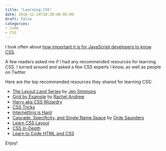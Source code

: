 ```yaml
---
title: "Learning CSS"
date: 2018-12-24T10:30:00-05:00
draft: false
categories:
- Code
- CSS
---
```


I took often about [how important it is for JavaScript developers to know CSS](/css-isnt-broken-your-developers-just-suck-at-it/).

A few readers asked me if I had any recommended resources for learning CSS. I turned around and asked a few CSS experts I know, as well as people on Twitter.

Here are the top recommended resources they shared for learning CSS:

- [The Layout Land Series](https://www.youtube.com/channel/UC7TizprGknbDalbHplROtag) by [Jen Simmons](http://jensimmons.com/)
- [Grid by Example](https://gridbyexample.com/) by [Rachel Andrew](https://rachelandrew.co.uk/)
- [Harry aka CSS Wizardry](https://csswizardry.com/archive/)
- [CSS Tricks](https://css-tricks.com/)
- [Internetting is Hard](https://internetingishard.com/html-and-css/)
- [Cascade, Specificity, and Single Name Space](https://www.youtube.com/watch?v=jbmRS-YGxmw) by [Orde Saunders](https://decadecity.net/)
- [Learn CSS Layout](http://learnlayout.com/)
- [CSS In-Depth](https://www.manning.com/books/css-in-depth?a_aid=kjg)
- [Learn to Code HTML and CSS](https://learn.shayhowe.com/)

Enjoy!